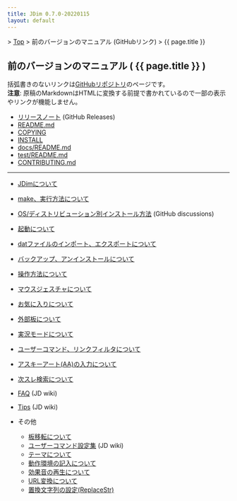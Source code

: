 ```yaml
---
title: JDim 0.7.0-20220115
layout: default
---
```

<!-- SPDX-License-Identifier: FSFAP OR GPL-2.0-or-later -->

&gt; [Top](../) &gt; 前のバージョンのマニュアル (GitHubリンク) &gt; {{ page.title }}


## 前のバージョンのマニュアル ( {{ page.title }} )

括弧書きのないリンクは[GitHubリポジトリ][gh]のページです。<br>
**注意**: 原稿のMarkdownはHTMLに変換する前提で書かれているので一部の表示やリンクが機能しません。

- [リリースノート][release-note] (GitHub Releases)
- [README.md][readme]
- [COPYING][copying]
- [INSTALL][install]
- [docs/README.md][docs-readme]
- [test/README.md][test-readme]
- [CONTRIBUTING.md][contributing]

---

- [JDimについて][about]
- [make、実行方法について][make]
- [OS/ディストリビューション別インストール方法][dis592] (GitHub discussions)
- [起動について][start]
- [datファイルのインポート、エクスポートについて][dat]
- [バックアップ、アンインストールについて][backup]

- [操作方法について][operation]
- [マウスジェスチャについて][mouse]

- [お気に入りについて][favorite]
- [外部板について][external]
- [実況モードについて][live]
- [ユーザーコマンド、リンクフィルタについて][usrcmd]
- [アスキーアート(AA)の入力について][asciiart]
- [次スレ検索について][next]

- [FAQ][jdwiki-faq] (JD wiki)
- [Tips][jdwiki-tips] (JD wiki)
- その他
  - [板移転について][move]
  - [ユーザーコマンド設定集][jdwiki-usrcmd] (JD wiki)
  - [テーマについて][skin]
  - [動作環境の記入について][environment]
  - [効果音の再生について][sound]
  - [URL変換について][urlreplace]
  - [置換文字列の設定(ReplaceStr)][replacestr]

[gh]: https://github.com/JDimproved/JDim/tree/JDim-v0.7.0

[release-note]: https://github.com/JDimproved/JDim/releases/tag/JDim-v0.7.0
[readme]: https://github.com/JDimproved/JDim/blob/JDim-v0.7.0/README.md
[copying]: https://github.com/JDimproved/JDim/blob/JDim-v0.7.0/COPYING
[install]: https://github.com/JDimproved/JDim/blob/JDim-v0.7.0/INSTALL
[docs-readme]: https://github.com/JDimproved/JDim/blob/JDim-v0.7.0/docs/README.md
[test-readme]: https://github.com/JDimproved/JDim/blob/JDim-v0.7.0/test/README.md
[contributing]: https://github.com/JDimproved/JDim/blob/JDim-v0.7.0/CONTRIBUTING.md

[about]: https://github.com/JDimproved/JDim/blob/JDim-v0.7.0/docs/manual/about.md
[make]: https://github.com/JDimproved/JDim/blob/JDim-v0.7.0/docs/manual/make.md
[dis592]: https://github.com/JDimproved/JDim/discussions/592
[start]: https://github.com/JDimproved/JDim/blob/JDim-v0.7.0/docs/manual/start.md
[dat]: https://github.com/JDimproved/JDim/blob/JDim-v0.7.0/docs/manual/dat.md
[backup]: https://github.com/JDimproved/JDim/blob/JDim-v0.7.0/docs/manual/backup.md

[operation]: https://github.com/JDimproved/JDim/blob/JDim-v0.7.0/docs/manual/operation.md
[mouse]: https://github.com/JDimproved/JDim/blob/JDim-v0.7.0/docs/manual/mouse.md

[favorite]: https://github.com/JDimproved/JDim/blob/JDim-v0.7.0/docs/manual/favorite.md
[external]: https://github.com/JDimproved/JDim/blob/JDim-v0.7.0/docs/manual/external.md
[live]: https://github.com/JDimproved/JDim/blob/JDim-v0.7.0/docs/manual/live.md
[usrcmd]: https://github.com/JDimproved/JDim/blob/JDim-v0.7.0/docs/manual/usrcmd.md
[asciiart]: https://github.com/JDimproved/JDim/blob/JDim-v0.7.0/docs/manual/asciiart.md
[next]: https://github.com/JDimproved/JDim/blob/JDim-v0.7.0/docs/manual/next.md

[jdwiki-faq]: https://ja.osdn.net/projects/jd4linux/wiki/FAQ
[jdwiki-tips]: https://ja.osdn.net/projects/jd4linux/wiki/Tips
[move]: https://github.com/JDimproved/JDim/blob/JDim-v0.7.0/docs/manual/move.md
[jdwiki-usrcmd]: https://ja.osdn.net/projects/jd4linux/wiki/%E3%83%A6%E3%83%BC%E3%82%B6%E3%83%BC%E3%82%B3%E3%83%9E%E3%83%B3%E3%83%89%E8%A8%AD%E5%AE%9A%E9%9B%86
[skin]: https://github.com/JDimproved/JDim/blob/JDim-v0.7.0/docs/manual/skin.md
[environment]: https://github.com/JDimproved/JDim/blob/JDim-v0.7.0/docs/manual/environment.md
[sound]: https://github.com/JDimproved/JDim/blob/JDim-v0.7.0/docs/manual/sound.md
[urlreplace]: https://github.com/JDimproved/JDim/blob/JDim-v0.7.0/docs/manual/urlreplace.md
[replacestr]: https://github.com/JDimproved/JDim/blob/JDim-v0.7.0/docs/manual/replacestr.md
